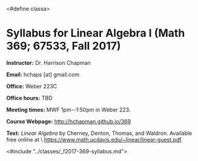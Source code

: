 <#define classa>
# Syllabus for Linear Algebra I (Math 369; 67533, Fall 2017)

**Instructor:** Dr. Harrison Chapman

**Email:** hchaps [at] gmail.com

**Office:** Weber 223C

**Office hours:** TBD

**Meeting times:** MWF 1pm--1:50pm in Weber 223.

**Course Webpage:** <http://hchapman.github.io/369>

**Text:** *Linear Algebra* by Cherney, Denton, Thomas, and Waldron. Available free online at \\
<https://www.math.ucdavis.edu/~linear/linear-guest.pdf>.

<#include "../classes/_f2017-369-syllabus.md">

